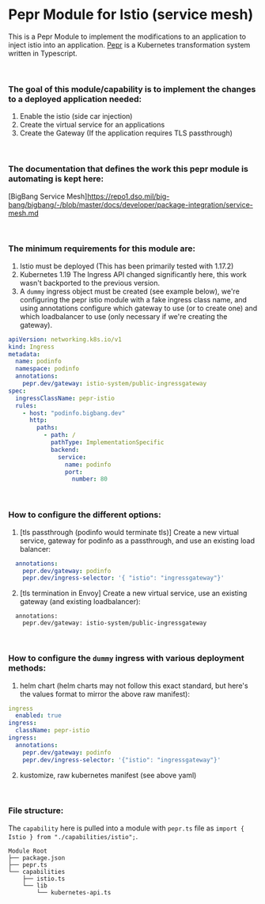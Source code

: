 # Pepr Module for Istio (service mesh)

This is a Pepr Module to implement the modifications to an application to inject istio into an application. 
[Pepr](https://github.com/defenseunicorns/pepr) is a Kubernetes transformation system written in Typescript.

<br>

### The goal of this module/capability is to implement the changes to a deployed application needed:
1. Enable the istio (side car injection)
2. Create the virtual service for an applications
3. Create the Gateway (If the application requires TLS passthrough)

<br>

### The documentation that defines the work this pepr module is automating is kept here:
[BigBang Service Mesh]https://repo1.dso.mil/big-bang/bigbang/-/blob/master/docs/developer/package-integration/service-mesh.md

<br>

### The minimum requirements for this module are:
1. Istio must be deployed (This has been primarily tested with 1.17.2)
2. Kubernetes 1.19 The Ingress API changed significantly here, this work wasn't backported to the previous version.
3. A `dummy` ingress object must be created (see example below), we're configuring the pepr istio module with a fake ingress class name, and using annotations configure which gateway to use (or to create one) and which loadbalancer to use (only necessary if we're creating the gateway). 
```yaml
apiVersion: networking.k8s.io/v1
kind: Ingress
metadata:
  name: podinfo
  namespace: podinfo
  annotations:
    pepr.dev/gateway: istio-system/public-ingressgateway
spec:
  ingressClassName: pepr-istio
  rules:
    - host: "podinfo.bigbang.dev"
      http:
        paths:
          - path: /
            pathType: ImplementationSpecific
            backend:
              service:
                name: podinfo
                port:
                  number: 80
```

<br>

### How to configure the different options:
1. [tls passthrough (podinfo would terminate tls)] Create a new virtual service, gateway for podinfo as a passthrough, and use an existing load balancer:
```yaml
  annotations:
    pepr.dev/gateway: podinfo
    pepr.dev/ingress-selector: '{ "istio": "ingressgateway"}'

```
2. [tls termination in Envoy] Create a new virtual service, use an existing gateway (and existing loadbalancer):
```
  annotations:
    pepr.dev/gateway: istio-system/public-ingressgateway
```

<br>

### How to configure the `dummy` ingress with various deployment methods:
1. helm chart (helm charts may not follow this exact standard, but here's the values format to mirror the above raw manifest): 
```yaml
ingress
  enabled: true
ingress: 
  className: pepr-istio
ingress:
  annotations:
    pepr.dev/gateway: podinfo
    pepr.dev/ingress-selector: '{"istio": "ingressgateway"}'
```
2. kustomize, raw kubernetes manifest (see above yaml)

<br>

### File structure:
The `capability` here is pulled into a module with `pepr.ts` file as `import { Istio } from "./capabilities/istio";`.
```
Module Root
├── package.json
├── pepr.ts
└── capabilities
    ├── istio.ts
    └── lib
        └── kubernetes-api.ts

```
